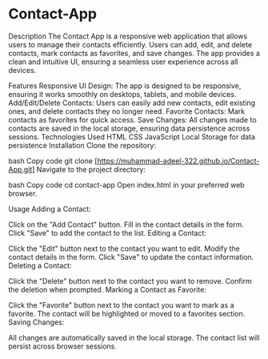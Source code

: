 # Contact-App
Description
The Contact App is a responsive web application that allows users to manage their contacts efficiently. Users can add, edit, and delete contacts, mark contacts as favorites, and save changes. The app provides a clean and intuitive UI, ensuring a seamless user experience across all devices.

Features
Responsive UI Design: The app is designed to be responsive, ensuring it works smoothly on desktops, tablets, and mobile devices.
Add/Edit/Delete Contacts: Users can easily add new contacts, edit existing ones, and delete contacts they no longer need.
Favorite Contacts: Mark contacts as favorites for quick access.
Save Changes: All changes made to contacts are saved in the local storage, ensuring data persistence across sessions.
Technologies Used
HTML
CSS
JavaScript
Local Storage for data persistence
Installation
Clone the repository:

bash
Copy code
git clone [https://muhammad-adeel-322.github.io/Contact-App.git]
Navigate to the project directory:

bash
Copy code
cd contact-app
Open index.html in your preferred web browser.

Usage
Adding a Contact:

Click on the "Add Contact" button.
Fill in the contact details in the form.
Click "Save" to add the contact to the list.
Editing a Contact:

Click the "Edit" button next to the contact you want to edit.
Modify the contact details in the form.
Click "Save" to update the contact information.
Deleting a Contact:

Click the "Delete" button next to the contact you want to remove.
Confirm the deletion when prompted.
Marking a Contact as Favorite:

Click the "Favorite" button next to the contact you want to mark as a favorite.
The contact will be highlighted or moved to a favorites section.
Saving Changes:

All changes are automatically saved in the local storage.
The contact list will persist across browser sessions.

